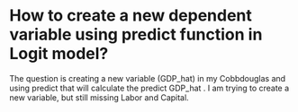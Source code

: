 
# How to create a new dependent variable using predict function in Logit model?

The question is creating a new variable (GDP_hat) in my Cobbdouglas and using predict that will calculate the predict GDP_hat .
I am trying to create a new variable, but still missing Labor and Capital.

        